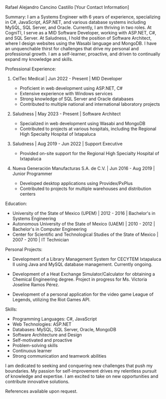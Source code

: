 Rafael Alejandro Cancino Castillo
[Your Contact Information]

Summary:
I am a Systems Engineer with 6 years of experience, specializing in C#, JavaScript, ASP.NET, and various database systems including MySQL, SQL Server, and Oracle. Currently, I am thriving in two roles. At CogniTI, I serve as a MID Software Developer, working with ASP.NET, C#, and SQL Server. At Saludness, I hold the position of Software Architect, where I design websites using the Wasabi language and MongoDB. I have an unquenchable thirst for challenges that drive my personal and professional growth. I am a self-learner, proactive, and driven to continually expand my knowledge and skills.

Professional Experience:

1. CelTec Medical | Jun 2022 - Present | MID Developer
   - Proficient in web development using ASP.NET, C#
   - Extensive experience with Windows services
   - Strong knowledge of SQL Server and Oracle databases
   - Contributed to multiple national and international laboratory projects

2. Saludness | May 2023 - Present | Software Architect
   - Specialized in web development using Wasabi and MongoDB
   - Contributed to projects at various hospitals, including the Regional High Specialty Hospital of Ixtapaluca

3. Saludness | Aug 2019 - Jun 2022 | Support Executive
   - Provided on-site support for the Regional High Specialty Hospital of Ixtapaluca

4. Nueva Generación Manufacturas S.A. de C.V. | Jun 2016 - Aug 2019 | Junior Programmer
   - Developed desktop applications using Providex/PxPlus
   - Contributed to projects for multiple warehouses and distribution centers

Education:

- University of the State of Mexico (UPEM) | 2012 - 2016 | Bachelor's in Systems Engineering
- Autonomous University of the State of Mexico (UAEM) | 2010 - 2012 | Bachelor's in Computer Engineering
- Center for Scientific and Technological Studies of the State of Mexico | 2007 - 2010 | IT Technician

Personal Projects:

- Development of a Library Management System for CECYTEM Ixtapaluca II using Java and MySQL database management. Currently ongoing.

- Development of a Heat Exchange Simulator/Calculator for obtaining a Chemical Engineering degree. Project in progress for Ms. Victoria Joseline Ramos Pérez.

- Development of a personal application for the video game League of Legends, utilizing the Riot Games API.

Skills:
- Programming Languages: C#, JavaScript
- Web Technologies: ASP.NET
- Databases: MySQL, SQL Server, Oracle, MongoDB
- Software Architecture and Design
- Self-motivated and proactive
- Problem-solving skills
- Continuous learner
- Strong communication and teamwork abilities

I am dedicated to seeking and conquering new challenges that push my boundaries. My passion for self-improvement drives my relentless pursuit of knowledge and expertise. I am excited to take on new opportunities and contribute innovative solutions.

References available upon request.
